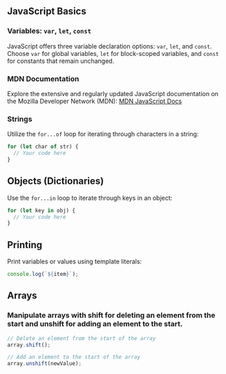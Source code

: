 ## JavaScript Basics

### Variables: `var`, `let`, `const`
JavaScript offers three variable declaration options: `var`, `let`, and `const`. Choose `var` for global variables, `let` for block-scoped variables, and `const` for constants that remain unchanged.

### MDN Documentation
Explore the extensive and regularly updated JavaScript documentation on the Mozilla Developer Network (MDN): [MDN JavaScript Docs](https://developer.mozilla.org/en-US/docs/Web/JavaScript)

### Strings
Utilize the `for...of` loop for iterating through characters in a string:
```javascript
for (let char of str) {
  // Your code here
}
```

## Objects (Dictionaries)
Use the `for...in` loop to iterate through keys in an object:

```javascript
for (let key in obj) {
  // Your code here
}
```
## Printing
Print variables or values using template literals:

```javascript
console.log(`${item}`);
```

## Arrays
### Manipulate arrays with shift for deleting an element from the start and unshift for adding an element to the start.
```javascript
// Delete an element from the start of the array
array.shift();

// Add an element to the start of the array
array.unshift(newValue);
```

